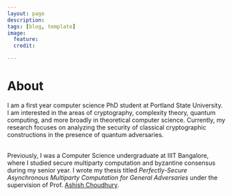 ```yaml
---
layout: page
description: 
tags: [blog, template]
image:
  feature: 
  credit: 

---
```


<h1>About</h1>
<p>
I am a first year computer science PhD student at Portland State
University. I am interested in the areas of cryptography, complexity
theory, quantum computing, and more broadly in theoretical computer
science. Currently, my research focuses on analyzing the security of
classical cryptographic constructions in the presence of quantum
adversaries.<br> <br>

Previously, I was a Computer Science undergraduate at IIIT Bangalore,
where I studied secure multiparty computation and byzantine consensus
during my senior year.  I wrote my thesis titled <i> Perfectly-Secure
Asynchronous Multiparty Computation for General Adversaries</i> under
the supervision of Prof. <a href = "https://sites.google.com/view/ashish-choudhury">Ashish Choudhury</a>.

<script type="text/javascript">

var username = 'NikhilPappu';
var reponame = 'nikhilpappu.github.io';

var repo = github.getRepo(username, reponame);

repo.show(function(err, repo) {

console.log(repo);

});



</script>

